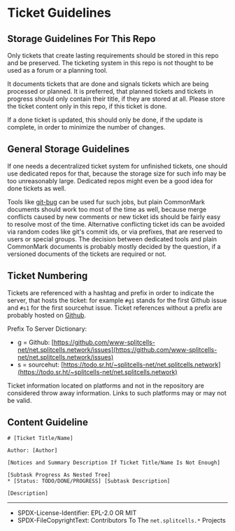 # Ticket Guidelines

## Storage Guidelines For This Repo

Only tickets that create lasting requirements should be stored in this repo
and be preserved.
The ticketing system in this repo is not thought to be used
as a forum or a planning tool.

It documents tickets that are done and signals tickets which
are being processed or planned.
It is preferred, that planned tickets and tickets in progress should only
contain their title,
if they are stored at all.
Please store the ticket content only in this repo,
if this ticket is done.

If a done ticket is updated, this should only be done, if the update is complete,
in order to minimize the number of changes.

## General Storage Guidelines

If one needs a decentralized ticket system for unfinished tickets,
one should use dedicated repos for that,
because the storage size for such info may be too unreasonably large.
Dedicated repos might even be a good idea for done tickets as well.

Tools like [git-bug](https://github.com/MichaelMure/git-bug)
can be used fur such jobs,
but plain CommonMark documents should work too most of the time as well,
because merge conflicts caused by new comments or new ticket ids should be fairly easy to resolve most of the time.
Alternative conflicting ticket ids can be avoided via random codes like git's commit ids,
or via prefixes, that are reserved to users or special groups.
The decision between dedicated tools and plain CommonMark documents is probably mostly decided by the question,
if a versioned documents of the tickets are required or not.

## Ticket Numbering

Tickets are referenced with a hashtag and prefix in order to indicate the
server, that hosts the ticket:
for example `#g1` stands for the first Github issue and `#s1` for the first
sourcehut issue.
Ticket references without a prefix are probably hosted on
[Github](https://github.com/www-splitcells-net/net.splitcells.network/issues).

Prefix To Server Dictionary:
* g = Github: [https://github.com/www-splitcells-net/net.splitcells.network/issues](https://github.com/www-splitcells-net/net.splitcells.network/issues)
* s = sourcehut: [https://todo.sr.ht/~splitcells-net/net.splitcells.network](https://todo.sr.ht/~splitcells-net/net.splitcells.network)

Ticket information located on platforms and not in the repository are
considered throw away information.
Links to such platforms may or may not be valid.

## Content Guideline

```
# [Ticket Title/Name]

Author: [Author]

[Notices and Summary Description If Ticket Title/Name Is Not Enough]

[Subtask Progress As Nested Tree]
* [Status: TODO/DONE/PROGRESS] [Subtask Description]

[Description]
```

----
* SPDX-License-Identifier: EPL-2.0 OR MIT
* SPDX-FileCopyrightText: Contributors To The `net.splitcells.*` Projects